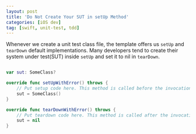```yaml
---
layout: post
title: 'Do Not Create Your SUT in setUp Method'
categories: [iOS dev]
tag: [swift, unit-test, tdd]
---
```


Whenever we create a unit test class file, the template offers us `setUp` and `tearDown` default implementations. Many developers tend to create their system under test(SUT) inside `setUp` and set it to nil in `tearDown`.

```swift

var sut: SomeClass?

override func setUpWithError() throws {
    // Put setup code here. This method is called before the invocation of each test method in the class.
    sut = SomeClass()
}

override func tearDownWithError() throws {
    // Put teardown code here. This method is called after the invocation of each test method in the class.
    sut = nil
}
```